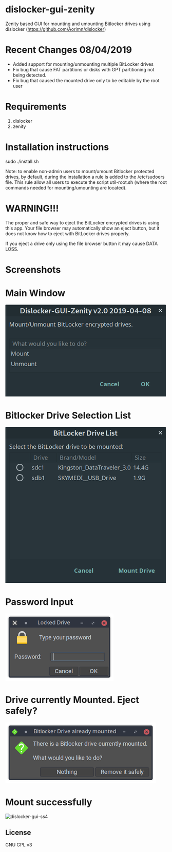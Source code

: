 # dislocker-gui-zenity
Zenity based GUI for mounting and umounting Bitlocker drives using dislocker (https://github.com/Aorimn/dislocker)


# Recent Changes 08/04/2019
* Added support for mounting/unmounting multiple BitLocker drives
* Fix bug that cause FAT partitions or disks with GPT partitioning not being detected.
* Fix bug that caused the mounted drive only to be editable by the root user

# Requirements
1. dislocker
2. zenity


# Installation instructions
sudo ./install.sh

Note: to enable non-admin users to mount/umount Bitlocker protected drives, by default, during the installation a rule is added to the /etc/sudoers file. This rule allow all users to execute the script util-root.sh (where the root commands needed for mounting/umounting are located).

# WARNING!!!
The proper and safe way to eject the BitLocker encrypted drives is using this app.
Your file browser may automatically show an eject button, but it does not know how to eject with BitLocker drives properly.

If you eject a drive only using the file browser button it may cause DATA LOSS.

# Screenshots

# Main Window
![dislocker-gui-ss0](screenshot/main.png?raw=true "Main Window")

# Bitlocker Drive Selection List
![dislocker-gui-ss1](screenshot/drive-list.png?raw=true "Bitlocker Drive List")

# Password Input
![dislocker-gui-ss2](screenshot/password-input.png?raw=true "Password Input")

# Drive currently Mounted. Eject safely?
![dislocker-gui-ss3](screenshot/drive-mounted-eject-safely.png?raw=true "Eject Safely")

# Mount successfully
![dislocker-gui-ss4](screenshot/mount-success?raw=true "Mount Success")

## License

GNU GPL v3
